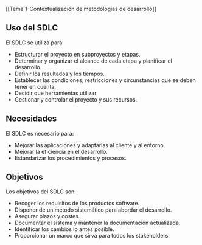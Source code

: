 [[Tema 1-Contextualización de metodologías de desarrollo]]

## Uso del SDLC
El SDLC se utiliza para:
+ Estructurar el proyecto en subproyectos y etapas.
+ Determinar y organizar el alcance de cada etapa y planificar el desarrollo.
+ Definir los resultados y los tiempos.
+ Establecer las condiciones, restricciones y circunstancias que se deben tener en cuenta.
+ Decidir que herramientas utilizar.
+ Gestionar y controlar el proyecto y sus recursos.

## Necesidades
El SDLC es necesario para:
+ Mejorar las aplicaciones y adaptarlas al cliente y al entorno.
+ Mejorar la eficiencia en el desarrollo.
+ Estandarizar los procedimientos y procesos.

## Objetivos
Los objetivos del SDLC son:
+ Recoger los requisitos de los productos software.
+ Disponer de un método sistemático para abordar el desarrollo.
+ Asegurar plazos y costes.
+ Documentar el sistema y mantener la documentación actualizada.
+ Identificar los cambios lo antes posible.
+ Proporcionar un marco que sirva para todos los stakeholders.